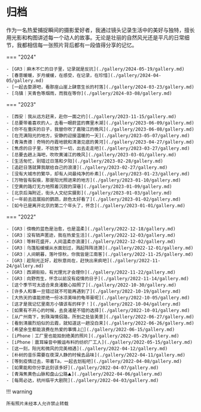 # 归档

> 
作为一名热爱捕捉瞬间的摄影爱好者，我通过镜头记录生活中的美好与独特，擅长用光影和构图讲述每一个动人的故事。无论是壮丽的自然风光还是平凡的日常细节，我都相信每一张照片背后都有一段值得分享的记忆。

=== "2024"

    - [GR3｜麻木不仁的日子里，记录就是反抗](./gallery/2024-05-19/gallery.md)
    - [春意暖暖，岁月缓缓，在感受，在记录，在珍惜](./gallery/2024-04-05/gallery.md)
    - [一起去婺源吧，看那座山崖上肆意生长的村落](./gallery/2024-03-23/gallery.md)
    - [乌镇｜天青色等烟雨，而我在等你](./gallery/2024-03-08/gallery.md)
    
=== "2023"

    - [西安｜我从远方赶来，赴你一面之约](./gallery/2023-11-15/gallery.md)
    - [总要带着喜欢的人，去看一眼蔚蓝的赛里木湖](./gallery/2023-06-09/gallery.md)
    - [你不在重庆的日子，我替你吹了嘉陵江的晚风](./gallery/2023-06-08/gallery.md)
    - [在充满阳光的地方，安静的迎接温暖的一天](./gallery/2023-05-07/gallery.md)
    - [青海贵德｜奇特的丹霞地貌和清澈见底的黄河](./gallery/2023-04-27/gallery.md)
    - [焦虑的日子里，不妨放下一切，出去走走吧](./gallery/2023-03-27/gallery.md)
    - [总要去趟上海吧，吹吹黄浦江的晚风](./gallery/2023-03-01/gallery.md)
    - [生活匆忙，别错过日落和夕阳](./gallery/2023-02-28/gallery.md)
    - [追赶日落就算我献给自己的浪漫](./gallery/2023-02-27/gallery.md)
    - [没有大城市的繁华，却有人间最纯净的朴素](./gallery/2023-01-23/gallery.md)
    - [万物皆有裂痕，那是阳光照进来的地方](./gallery/2023-01-10/gallery.md)
    - [空黄的路灯无力地照着沉寂的深巷](./gallery/2023-01-09/gallery.md)
    - [北京后海附近，街头人文纪实摄影](./gallery/2023-01-03/gallery.md)
    - [一年前去逛展拍的鹦鹉，颜色太好看了](./gallery/2023-01-02/gallery.md)
    - [如今已是离开北京的第二个年头了，怀念](./gallery/2023-01-01/gallery.md)

=== "2022"

    - [GR3｜傍晚的蓝色是治愈，也是温柔](./gallery/2022-12-18/gallery.md)
    - [GR3｜没有销声匿迹，我在热爱生活](./gallery/2022-12-03/gallery.md)
    - [GR3｜等鲜花盛开，人间温柔亦浪漫](./gallery/2022-12-02/gallery.md)
    - [GR3｜乌篷船缓缓从水面划过，溅起阵阵涟漪](./gallery/2022-12-01/gallery.md)
    - [GR3｜人间朝暮，落叶惊秋，你我皆是江南客](./gallery/2022-11-25/gallery.md)
    - [GR3｜趁阳光正好，趁秋意尚在，赶快出来疯吧](./gallery/2022-11-24/gallery.md)
    - [GR3｜西湖街拍，有光理光才会理你](./gallery/2022-11-22/gallery.md)
    - [GR3｜向野而生，怀念以前没有疫情的日子](./gallery/2022-11-14/gallery.md)
    - [这个季节可太适合来良渚散心拍照了](./gallery/2022-10-30/gallery.md)
    - [许多人和事一旦错过就不可能再遇到了](./gallery/2022-10-19/gallery.md)
    - [大热天的谁能拒绝一份冰凉美味的龟苓膏呢](./gallery/2022-10-05/gallery.md)
    - [这才是我记忆里南方小镇该有的样子！](./gallery/2022-10-04/gallery.md)
    - [如果有不开心的时候，去良渚是不错的选择](./gallery/2022-10-01/gallery.md)
    - [从广州南下，到珠海情侣路，所到之处皆美景](./gallery/2022-06-27/gallery.md)
    - [看到清晨烈焰似的云霞，就知道这一趟没白来](./gallery/2022-06-26/gallery.md)
    - [希望余生都能浪费在热爱的事情上📸](./gallery/2022-06-15/gallery.md)
    - [iPhone｜工厂里也能拍到绝美的照片](./gallery/2022-05-29/gallery.md)
    - [iPhone｜震耳噪音中搬运布料的纺织厂工人](./gallery/2022-05-15/gallery.md)
    - [这一刻，阳光和微风的完美相遇](./gallery/2022-04-12/gallery.md)
    - [朴树的音乐需要在夜深人静的时候去品味](./gallery/2022-04-11/gallery.md)
    - [等到疫情过去，带着Ta，一起去划船吧](./gallery/2022-04-08/gallery.md)
    - [如果能和你分享此刻该多好](./gallery/2022-04-07/gallery.md)
    - [青海焦黄色山脉和盘山公路⛰️](./gallery/2022-04-06/gallery.md)
    - [每周必达，杭州临平大剧院](./gallery/2022-04-03/gallery.md)
  
!!! warning 

    所有照片未经本人允许禁止转载
